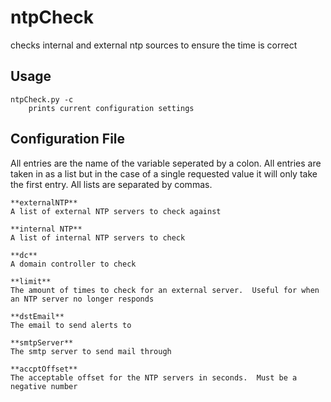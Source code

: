 ntpCheck
========

checks internal and external ntp sources to ensure the time is correct

Usage
-----
	ntpCheck.py -c
		prints current configuration settings


Configuration File
------------------

All entries are the name of the variable seperated by a colon.  All entries are taken in as a list but in the case of a single requested value it will only take the first entry.  All lists are separated by commas.

	**externalNTP**
	A list of external NTP servers to check against

	**internal NTP**
	A list of internal NTP servers to check

	**dc**
	A domain controller to check

	**limit**
	The amount of times to check for an external server.  Useful for when an NTP server no longer responds

	**dstEmail**
	The email to send alerts to

	**smtpServer**
	The smtp server to send mail through

	**accptOffset**
	The acceptable offset for the NTP servers in seconds.  Must be a negative number
	